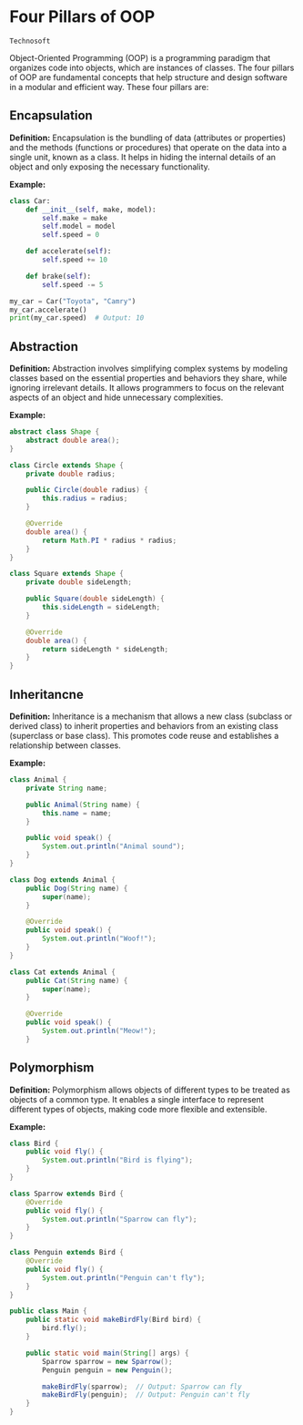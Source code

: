 # Four Pillars of OOP
`Technosoft`

Object-Oriented Programming (OOP) is a programming paradigm that organizes code into objects, which are instances of classes. The four pillars of OOP are fundamental concepts that help structure and design software in a modular and efficient way. These four pillars are:

## Encapsulation
**Definition:** Encapsulation is the bundling of data (attributes or properties) and the methods (functions or procedures) that operate on the data into a single unit, known as a class. It helps in hiding the internal details of an object and only exposing the necessary functionality.

**Example:**
```python
class Car:
    def __init__(self, make, model):
        self.make = make
        self.model = model
        self.speed = 0

    def accelerate(self):
        self.speed += 10

    def brake(self):
        self.speed -= 5

my_car = Car("Toyota", "Camry")
my_car.accelerate()
print(my_car.speed)  # Output: 10
```

## Abstraction

**Definition:**
Abstraction involves simplifying complex systems by modeling classes based on the essential properties and behaviors they share, while ignoring irrelevant details. It allows programmers to focus on the relevant aspects of an object and hide unnecessary complexities.

**Example:**
```java
abstract class Shape {
    abstract double area();
}

class Circle extends Shape {
    private double radius;

    public Circle(double radius) {
        this.radius = radius;
    }

    @Override
    double area() {
        return Math.PI * radius * radius;
    }
}

class Square extends Shape {
    private double sideLength;

    public Square(double sideLength) {
        this.sideLength = sideLength;
    }

    @Override
    double area() {
        return sideLength * sideLength;
    }
}

```

## Inheritancne

**Definition:**
Inheritance is a mechanism that allows a new class (subclass or derived class) to inherit properties and behaviors from an existing class (superclass or base class). This promotes code reuse and establishes a relationship between classes.

**Example:**
```java
class Animal {
    private String name;

    public Animal(String name) {
        this.name = name;
    }

    public void speak() {
        System.out.println("Animal sound");
    }
}

class Dog extends Animal {
    public Dog(String name) {
        super(name);
    }

    @Override
    public void speak() {
        System.out.println("Woof!");
    }
}

class Cat extends Animal {
    public Cat(String name) {
        super(name);
    }

    @Override
    public void speak() {
        System.out.println("Meow!");
    }

```

## Polymorphism

**Definition:** 
Polymorphism allows objects of different types to be treated as objects of a common type. It enables a single interface to represent different types of objects, making code more flexible and extensible.

**Example:**

```java
class Bird {
    public void fly() {
        System.out.println("Bird is flying");
    }
}

class Sparrow extends Bird {
    @Override
    public void fly() {
        System.out.println("Sparrow can fly");
    }
}

class Penguin extends Bird {
    @Override
    public void fly() {
        System.out.println("Penguin can't fly");
    }
}

public class Main {
    public static void makeBirdFly(Bird bird) {
        bird.fly();
    }

    public static void main(String[] args) {
        Sparrow sparrow = new Sparrow();
        Penguin penguin = new Penguin();

        makeBirdFly(sparrow);  // Output: Sparrow can fly
        makeBirdFly(penguin);  // Output: Penguin can't fly
    }
}

```
